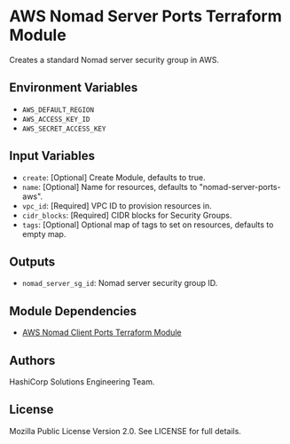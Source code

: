 # AWS Nomad Server Ports Terraform Module

Creates a standard Nomad server security group in AWS.

## Environment Variables

- `AWS_DEFAULT_REGION`
- `AWS_ACCESS_KEY_ID`
- `AWS_SECRET_ACCESS_KEY`

## Input Variables

- `create`: [Optional] Create Module, defaults to true.
- `name`: [Optional] Name for resources, defaults to "nomad-server-ports-aws".
- `vpc_id`: [Required] VPC ID to provision resources in.
- `cidr_blocks`: [Required] CIDR blocks for Security Groups.
- `tags`: [Optional] Optional map of tags to set on resources, defaults to empty map.

## Outputs

- `nomad_server_sg_id`: Nomad server security group ID.

## Module Dependencies

- [AWS Nomad Client Ports Terraform Module](https://github.com/hashicorp-modules/nomad-client-ports-aws)

## Authors

HashiCorp Solutions Engineering Team.

## License

Mozilla Public License Version 2.0. See LICENSE for full details.

